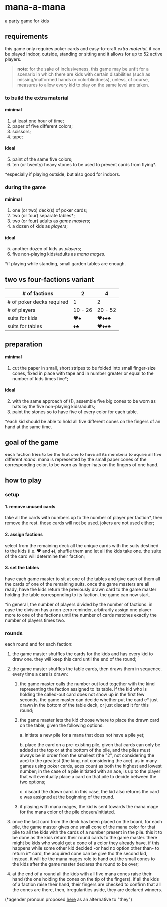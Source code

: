 # mana-a-mana
a party game for kids

## requirements
this game only requires poker cards and easy-to-craft *extra material*, it can be played indoor, outside, standing or sitting and it allows for up to 52 active players.

> **note**: for the sake of inclusiveness, this game may be unfit for a scenario in which there are kids with certain disabilities (such as missing/malformed hands or colorblindness), unless, of course, measures to allow every kid to play on the same level are taken.

### to build the extra material

#### minimal
1. at least one hour of time;
2. paper of five different colors;
3. scissors;
4. tape;

#### ideal
5. paint of the same five colors;
6. ten (or twenty) heavy stones to be used to prevent cards from flying\*.

\*especially if playing outside, but also good for indoors.

### during the game

#### minimal
1. one (or two) deck(s) of poker cards;
2. two (or four) separate tables\*;
5. two (or four) adults as *game masters*;
6. a dozen of kids as *players*;

#### ideal
5. another dozen of kids as *players*;
6. five non-playing kids/adults as *mana mages*.

\*if playing while standing, small garden tables are enough.

## two vs four-factions variant
|# of factions| 2 | 4 |
|-------------|---|---|
|# of poker decks required| 1 | 2
|# of players|10 - 26|20 - 52|
|suits for kids| ♥♠ | ♥♦♠♣ |
|suits for tables| ♦♣ | ♥♦♠♣ |

## preparation

#### minimal
1. cut the paper in small, short stripes to be folded into small finger-size cones, fixed in place with tape and in number greater or equal to the number of kids times five\*;

#### ideal
2. with the same approach of (1), assemble five big cones to be worn as hats by the five non-playing kids/adults;
3. paint the stones so to have five of every color for each table.

\*each kid should be able to hold all five different cones on the fingers of an hand at the same time.

## goal of the game
each faction tries to be the first one to have all its members to aquire all five different *mana*. mana is represented by the small paper cones of the corresponding color, to be worn as finger-hats on the fingers of one hand.

## how to play

### setup

#### 1. remove unused cards
take all the cards with numbers up to the number of player per faction\*, then remove the rest. those cards will not be used. jokers are not used either;

#### 2. assign factions
select from the remaining deck all the unique cards with the suits destined to the kids (i.e. ♥ and ♠), shuffle them and let all the kids take one. the suite of the card will determine their faction;

#### 3. set the tables
have each game master to sit at one of the tables and give each of them all the cards of one of the remaining suits. once the game masters are all ready, have the kids return the previously drawn card to the game master holding the table corresponding to its faction. the game can now start.

\*in general, the number of players divided by the number of factions. in case the division has a non-zero reminder, arbitrarily assign one player more to one of the factions until the number of cards matches exactly the number of players times two.

### rounds
each round and for each faction:

1. the game master shuffles the cards for the kids and has every kid to draw one. they will keep this card until the end of the round;
2. the game master shuffles the table cards, then draws them in sequence. every time a cars is drawn:

   1. the game master calls the number out loud together with the kind representing the faction assigned to its table. if the kid who is holding the called-out card does not show up in the first few seconds, the game master can decide whether put the card e* just drawn in the bottom of the table deck, or just discard it for this round;
   2. the game master lets the kid choose where to place the drawn card on the table, given the following options:
      
      a. initiate a new pile for a mana that does not have a pile yet;

      b. place the card on a pre-existing pile, given that cards can only be added at the top or at the bottom of the pile, and the piles must always be in order from the smallest (the "2", not considering the ace) to the greatest (the king, not considering the ace). as in many games using poker cards, aces count as both the highest and lowest number; in the case of a pile initiated with an ace, is up to the player that will eventually place a card on that pile to decide between the two options;

      c. discard the drawn card. in this case, the kid also returns the card e was assigned at the beginning of the round.

   3. if playing with mana mages, the kid is sent towards the mana mage for the mana color of the pile chosen/initiated.

3. once the last card from the deck has been placed on the board, for each pile, the game master gives one small cone of the mana color for that pile to all the kids with the cards of a number present in the pile. this it to be done as the kids return their round cards to the game master. there might be kids who would get a cone of a color they already have. if this happens while some other kid decided -or had no option other than- to return ir* card, the acquired cone can be give tho the second kid, instead. it will be the mana mages role to hand out the small cones to the kids after the game master declares the round to be over;

4. at the end of a round all the kids with all five mana cones raise their hand (the one holding the cones on the tip of the fingers). if all the kids of a faction raise their hand, their fingers are checked to confirm that all the cones are there, then, irregularities aside, they are declared winners.

(*agender pronoun proposed [here](https://kappann.eu/pronomee) as an alternative to "they") 
